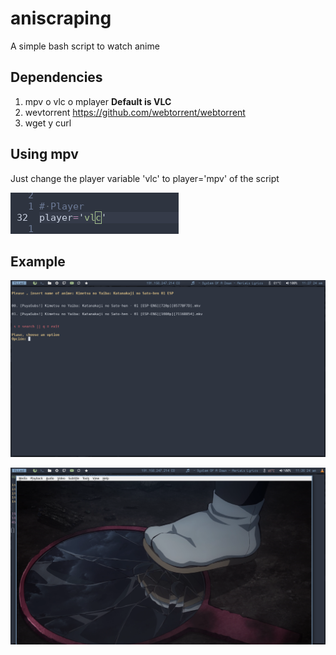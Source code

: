 # aniscraping
A simple bash script to watch anime

## Dependencies
1. mpv o vlc o mplayer **Default is VLC**
2. wevtorrent https://github.com/webtorrent/webtorrent
3. wget y curl

## Using mpv
Just change the player variable 'vlc' to player='mpv' of the script



![example](https://raw.githubusercontent.com/IamJony/semi-nord-theme-bluefish/main/Screenshot_2023-05-06-11-55-53_1366x768.png)


## Example
![Aniscraping](https://raw.githubusercontent.com/IamJony/semi-nord-theme-bluefish/main/Screenshot_2023-05-06-11-27-24_1366x768.png)

![Aniscraping1](https://raw.githubusercontent.com/IamJony/semi-nord-theme-bluefish/main/Screenshot_2023-05-06-11-26-24_1366x768.png)
